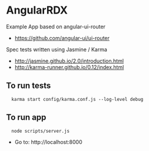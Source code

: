 AngularRDX
==========

Example App based on angular-ui-router
 * https://github.com/angular-ui/ui-router

Spec tests written using Jasmine / Karma
 * http://jasmine.github.io/2.0/introduction.html
 * http://karma-runner.github.io/0.12/index.html

To run tests
-----------------------

      karma start config/karma.conf.js --log-level debug

To run app
-----------------------

      node scripts/server.js

 * Go to: http://localhost:8000


